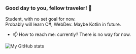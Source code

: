 ### Good day to you, fellow traveler! 👋

Student, with no set goal for now.  
Probably will learn C#, WebDev. Maybe Kotlin in future. 

- 📫 How to reach me: currently? There is no way for now.

![My GitHub stats](https://github-readme-stats.vercel.app/api?username=ArthurWolfhound&bg_color=30,e96443,904e95&title_color=fff&text_color=fff)

<!--
**ArthurWolfhound/ArthurWolfhound** is a ✨ _special_ ✨ repository because its `README.md` (this file) appears on your GitHub profile.
Here are some ideas to get you started:
- 🔭 I’m currently working on ...
- 🌱 I’m currently learning ...
- 👯 I’m looking to collaborate on ...
- 🤔 I’m looking for help with ...
- 💬 Ask me about ...
- 📫 How to reach me: ...
- 😄 Pronouns: ...
- ⚡ Fun fact: ...
-->
